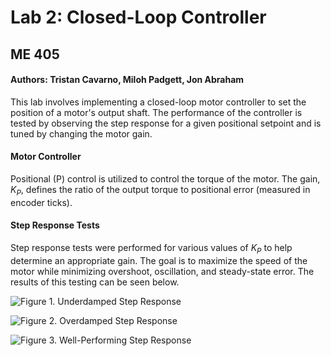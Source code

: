 # Lab 2: Closed-Loop Controller
## ME 405 
#### **Authors: Tristan Cavarno, Miloh Padgett, Jon Abraham**

This lab involves implementing a closed-loop motor controller to set the position of a motor's output shaft. 
The performance of the controller is tested by observing the step response for a given positional setpoint
and is tuned by changing the motor gain.

#### Motor Controller
Positional (P) control is utilized to control the torque of the motor. The gain, *K<sub>P</sub>*, defines the ratio of 
the output torque to positional error (measured in encoder ticks).

#### Step Response Tests
Step response tests were performed for various values of *K<sub>P</sub>* to help determine an appropriate gain. The goal 
is to maximize the speed of the motor while minimizing overshoot, oscillation, and steady-state error. The results of this
testing can be seen below. 

![Figure 1. Underdamped Step Response](docs/overdamped_k3.png)

![Figure 2. Overdamped Step Response](docs/underdamped_k1.png)

![Figure 3. Well-Performing Step Response](docs/best_performance_k_029.png)
